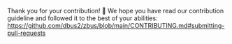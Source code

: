 Thank you for your contribution! 🙏 We hope you have read our contribution guideline and followed it to the best of your abilities: https://github.com/dbus2/zbus/blob/main/CONTRIBUTING.md#submitting-pull-requests
